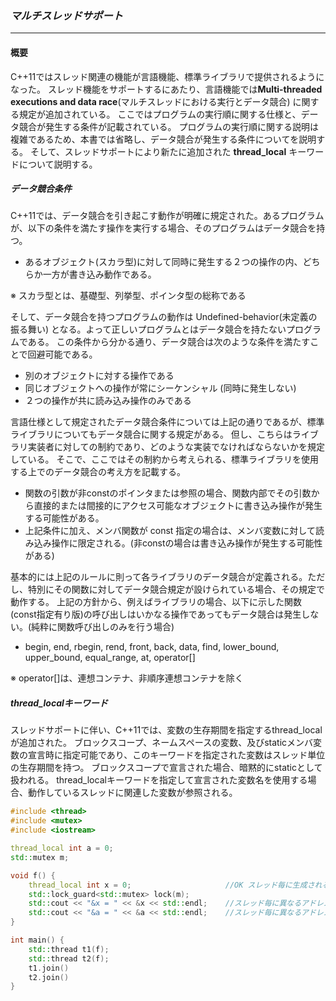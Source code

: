 ### *マルチスレッドサポート*
---
#### 概要
C++11ではスレッド関連の機能が言語機能、標準ライブラリで提供されるようになった。
スレッド機能をサポートするにあたり、言語機能では**Multi-threaded executions and data race**(マルチスレッドにおける実行とデータ競合) に関する規定が追加されている。
ここではプログラムの実行順に関する仕様と、データ競合が発生する条件が記載されている。
プログラムの実行順に関する説明は複雑であるため、本書では省略し、データ競合が発生する条件についてを説明する。
そして、スレッドサポートにより新たに追加された **thread_local** キーワードについて説明する。

##### データ競合条件
C++11では、データ競合を引き起こす動作が明確に規定された。あるプログラムが、以下の条件を満たす操作を実行する場合、そのプログラムはデータ競合を持つ。

 * あるオブジェクト(スカラ型)に対して同時に発生する２つの操作の内、どちらか一方が書き込み動作である。

※ スカラ型とは、基礎型、列挙型、ポインタ型の総称である

そして、データ競合を持つプログラムの動作は Undefined-behavior(未定義の振る舞い) となる。よって正しいプログラムとはデータ競合を持たないプログラムである。
この条件から分かる通り、データ競合は次のような条件を満たすことで回避可能である。

 * 別のオブジェクトに対する操作である
 * 同じオブジェクトへの操作が常にシーケンシャル (同時に発生しない)
 * ２つの操作が共に読み込み操作のみである

言語仕様として規定されたデータ競合条件については上記の通りであるが、標準ライブラリについてもデータ競合に関する規定がある。
但し、こちらはライブラリ実装者に対しての制約であり、どのような実装でなければならないかを規定している。
そこで、ここではその制約から考えられる、標準ライブラリを使用する上でのデータ競合の考え方を記載する。

 * 関数の引数が非constのポインタまたは参照の場合、関数内部でその引数から直接的または間接的にアクセス可能なオブジェクトに書き込み操作が発生する可能性がある。
 * 上記条件に加え、メンバ関数が const 指定の場合は、メンバ変数に対して読み込み操作に限定される。(非constの場合は書き込み操作が発生する可能性がある)

基本的には上記のルールに則って各ライブラリのデータ競合が定義される。ただし、特別にその関数に対してデータ競合規定が設けられている場合、その規定で動作する。
上記の方針から、例えばライブラリの場合、以下に示した関数(const指定有り版)の呼び出しはいかなる操作であってもデータ競合は発生しない。(純粋に関数呼び出しのみを行う場合)

 * begin, end, rbegin, rend, front, back, data, find, lower_bound, upper_bound, equal_range, at, operator[]

※ operator[]は、連想コンテナ、非順序連想コンテナを除く

##### thread_localキーワード
スレッドサポートに伴い、C++11では、変数の生存期間を指定するthread_localが追加された。
ブロックスコープ、ネームスペースの変数、及びstaticメンバ変数の宣言時に指定可能であり、このキーワードを指定された変数はスレッド単位の生存期間を持つ。
ブロックスコープで宣言された場合、暗黙的にstaticとして扱われる。
thread_localキーワードを指定して宣言された変数名を使用する場合、動作しているスレッドに関連した変数が参照される。

```c++
#include <thread>
#include <mutex>
#include <iostream>

thread_local int a = 0;
std::mutex m;

void f() {
    thread_local int x = 0;                     //OK スレッド毎に生成される変数
    std::lock_guard<std::mutex> lock(m);
    std::cout << "&x = " << &x << std::endl;    //スレッド毎に異なるアドレスが表示される (再利用されない限り)
    std::cout << "&a = " << &a << std::endl;    //スレッド毎に異なるアドレスが表示される (再利用されない限り)
}

int main() {
    std::thread t1(f);
    std::thread t2(f);
    t1.join()
    t2.join()
}
```
